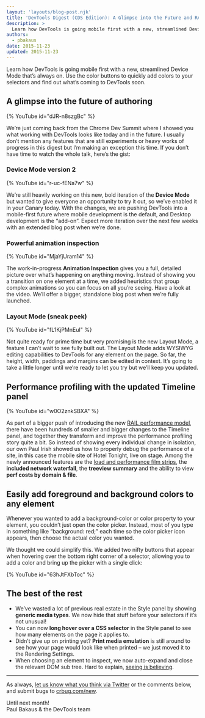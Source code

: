 ```yaml
---
layout: 'layouts/blog-post.njk'
title: 'DevTools Digest (CDS Edition): A Glimpse into the Future and RAIL Profiling'
description: >
  Learn how DevTools is going mobile first with a new, streamlined Device Mode that’s always on. Use the color buttons to quickly add colors to your selectors and find out what’s coming to DevTools soon.
authors:
  - pbakaus
date: 2015-11-23
updated: 2015-11-23
---
```


Learn how DevTools is going mobile first with a new, streamlined Device Mode that’s always on. Use the color buttons to quickly add colors to your selectors and find out what’s coming to DevTools soon.

## A glimpse into the future of authoring

{% YouTube id="dJR-n8szgBc" %}

We’re just coming back from the Chrome Dev Summit where I showed you what working with DevTools looks like today and in the future. I usually don’t mention any features that are still experiments or heavy works of progress in this digest but I’m making an exception this time. If you don’t have time to watch the whole talk, here’s the gist:

### Device Mode version 2

{% YouTube id="r-uc-fENa7w" %}

We’re still heavily working on this new, bold iteration of the **Device Mode** but wanted to give everyone an opportunity to try it out, so we’ve enabled it in your Canary today. With the changes, we are pushing DevTools into a mobile-first future where mobile development is the default, and Desktop development is the “add-on”. Expect more iteration over the next few weeks with an extended blog post when we’re done.

### Powerful animation inspection

{% YouTube id="MjaYjUram14" %}

The work-in-progress **Animation Inspection** gives you a full, detailed picture over what’s happening on anything moving. Instead of showing you a transition on one element at a time, we added heuristics that group complex animations so you can focus on all you’re seeing. Have a look at the video. We’ll offer a bigger, standalone blog post when we’re fully launched.

### Layout Mode (sneak peek)

{% YouTube id="fL1KjPMnEuI" %}

Not quite ready for prime time but very promising is the new Layout Mode, a feature I can’t wait to see fully built out. The Layout Mode adds WYSIWYG editing capabilities to DevTools for any element on the page. So far, the height, width, paddings and margins can be edited in context. It’s going to take a little longer until we’re ready to let you try but we’ll keep you updated.

## Performance profiling with the updated Timeline panel

{% YouTube id="w0O2znkSBXA" %}

As part of a bigger push of introducing the new [RAIL performance model](https://www.youtube.com/watch?v=wO9GGY17NXY), there have been hundreds of smaller and bigger changes to the Timeline panel, and together they transform and improve the performance profiling story quite a bit. So instead of showing every individual change in isolation, our own Paul Irish showed us how to properly debug the performance of a site, in this case the mobile site of Hotel Tonight, live on stage. Among the newly announced features are the [load and performance film strips](/web/updates/2015/07/devtools-digest-film-strip-and-a-new-home-for-throttling), the **included network waterfall**, the **treeview summary** and the ability to view **perf costs by domain & file**.

## Easily add foreground and background colors to any element

Whenever you wanted to add a background-color or color property to your element, you couldn’t just open the color picker. Instead, most of you type in something like “background: red;” each time so the color picker icon appears, then choose the actual color you wanted.

We thought we could simplify this. We added two nifty buttons that appear when hovering over the bottom right corner of a selector, allowing you to add a color and bring up the picker with a single click:

{% YouTube id="63hJtFXbToc" %}

## The best of the rest

- We’ve wasted a lot of previous real estate in the Style panel by showing **generic media types**. We now hide that stuff before your selectors if it’s not unusual!
- You can now **long hover over a CSS selector** in the Style panel to see how many elements on the page it applies to.
- Didn’t give up on printing yet? **Print media emulation** is still around to see how your page would look like when printed – we just moved it to the Rendering Settings.
- When choosing an element to inspect, we now auto-expand and close the relevant DOM sub tree. Hard to explain, [seeing is believing](https://twitter.com/ChromeDevTools/status/661234102025121792).

---

As always, [let us know what you think via
Twitter](https://twitter.com/intent/tweet?text=%40ChromeDevTools) or the
comments below, and submit bugs to [crbug.com/new](https://crbug.com/new).

Until next month!  
Paul Bakaus & the DevTools team
